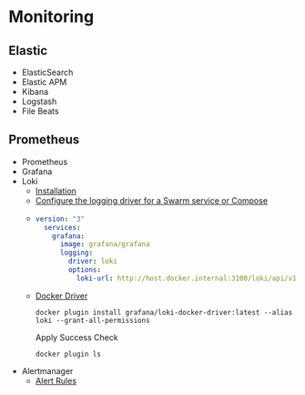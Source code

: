 # Monitoring

## Elastic
* ElasticSearch
* Elastic APM
* Kibana
* Logstash
* File Beats

## Prometheus
* Prometheus
* Grafana
* Loki
  * [Installation](https://grafana.com/docs/loki/latest/installation/docker/)
  * [Configure the logging driver for a Swarm service or Compose](https://grafana.com/docs/loki/latest/clients/docker-driver/configuration/#configure-the-logging-driver-for-a-swarm-service-or-compose)
  * ```YAML
    version: "3"
      services:
        grafana:
          image: grafana/grafana
          logging:
            driver: loki
            options:
              loki-url: http://host.docker.internal:3100/loki/api/v1/push
      ```
  * [Docker Driver](https://grafana.com/docs/loki/latest/clients/docker-driver/)
    ```shell
    docker plugin install grafana/loki-docker-driver:latest --alias loki --grant-all-permissions
    ```
    Apply Success Check
    ```shell
    docker plugin ls
    ```
* Alertmanager
    * [Alert Rules](https://awesome-prometheus-alerts.grep.to/rules)
